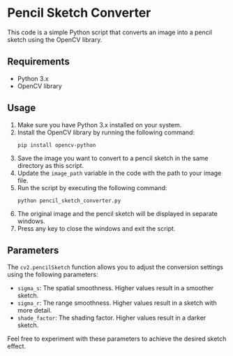 # Pencil Sketch Converter

This code is a simple Python script that converts an image into a pencil sketch using the OpenCV library.

## Requirements

- Python 3.x
- OpenCV library

## Usage

1. Make sure you have Python 3.x installed on your system.
2. Install the OpenCV library by running the following command:
   ```
   pip install opencv-python
   ```
3. Save the image you want to convert to a pencil sketch in the same directory as this script.
4. Update the `image_path` variable in the code with the path to your image file.
5. Run the script by executing the following command:
   ```
   python pencil_sketch_converter.py
   ```
6. The original image and the pencil sketch will be displayed in separate windows.
7. Press any key to close the windows and exit the script.

## Parameters

The `cv2.pencilSketch` function allows you to adjust the conversion settings using the following parameters:

- `sigma_s`: The spatial smoothness. Higher values result in a smoother sketch.
- `sigma_r`: The range smoothness. Higher values result in a sketch with more detail.
- `shade_factor`: The shading factor. Higher values result in a darker sketch.

Feel free to experiment with these parameters to achieve the desired sketch effect.
